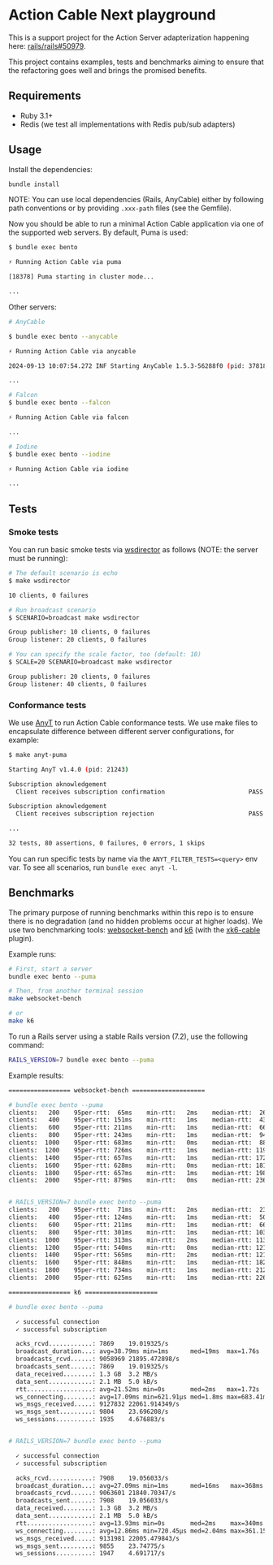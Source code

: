 # Action Cable Next playground

This is a support project for the Action Server adapterization happening here: [rails/rails#50979][the-pr].

This project contains examples, tests and benchmarks aiming to ensure that the refactoring goes well and brings the promised benefits.

## Requirements

- Ruby 3.1+
- Redis (we test all implementations with Redis pub/sub adapters)

## Usage

Install the dependencies:

```sh
bundle install
```

NOTE: You can use local dependencies (Rails, AnyCable) either by following path conventions or by providing `.xxx-path` files (see the Gemfile).

Now you should be able to run a minimal Action Cable application via one of the supported web servers. By default, Puma is used:

```sh
$ bundle exec bento

⚡️ Running Action Cable via puma

[18378] Puma starting in cluster mode...

...
```

Other servers:

```sh
# AnyCable

$ bundle exec bento --anycable

⚡️ Running Action Cable via anycable

2024-09-13 10:07:54.272 INF Starting AnyCable 1.5.3-56288f0 (pid: 37818, open file limit: 122880, gomaxprocs: 8) nodeid=NFoelH

...

# Falcon
$ bundle exec bento --falcon

⚡️ Running Action Cable via falcon

...

# Iodine
$ bundle exec bento --iodine

⚡️ Running Action Cable via iodine

...
```

## Tests

### Smoke tests

You can run basic smoke tests via [wsdirector][] as follows (NOTE: the server must be running):

```sh
# The default scenario is echo
$ make wsdirector

10 clients, 0 failures

# Run broadcast scenario
$ SCENARIO=broadcast make wsdirector

Group publisher: 10 clients, 0 failures
Group listener: 20 clients, 0 failures

# You can specify the scale factor, too (default: 10)
$ SCALE=20 SCENARIO=broadcast make wsdirector

Group publisher: 20 clients, 0 failures
Group listener: 40 clients, 0 failures

```

### Conformance tests

We use [AnyT][] to run Action Cable conformance tests. We use make files to encapsulate difference between different server configurations, for example:

```sh
$ make anyt-puma

Starting AnyT v1.4.0 (pid: 21243)

Subscription aknowledgement
  Client receives subscription confirmation                       PASS (0.52s)

Subscription aknowledgement
  Client receives subscription rejection                          PASS (0.51s)

...

32 tests, 80 assertions, 0 failures, 0 errors, 1 skips
```

You can run specific tests by name via the `ANYT_FILTER_TESTS=<query>` env var. To see all scenarios, run `bundle exec anyt -l`.

## Benchmarks

The primary purpose of running benchmarks within this repo is to ensure there is no degradation (and no hidden problems occur at higher loads). We use two benchmarking tools: [websocket-bench][] and [k6][] (with the [xk6-cable][] plugin).

Example runs:

```sh
# First, start a server
bundle exec bento --puma

# Then, from another terminal session
make websocket-bench

# or
make k6
```

To run a Rails server using a stable Rails version (7.2), use the following command:

```sh
RAILS_VERSION=7 bundle exec bento --puma
```

Example results:

```sh
================= websocket-bench ====================

# bundle exec bento --puma
clients:   200    95per-rtt:  65ms    min-rtt:   2ms    median-rtt:  26ms    max-rtt:  89ms
clients:   400    95per-rtt: 151ms    min-rtt:   1ms    median-rtt:  43ms    max-rtt: 247ms
clients:   600    95per-rtt: 211ms    min-rtt:   1ms    median-rtt:  66ms    max-rtt: 267ms
clients:   800    95per-rtt: 243ms    min-rtt:   1ms    median-rtt:  94ms    max-rtt: 458ms
clients:  1000    95per-rtt: 683ms    min-rtt:   0ms    median-rtt:  88ms    max-rtt: 977ms
clients:  1200    95per-rtt: 726ms    min-rtt:   1ms    median-rtt: 119ms    max-rtt: 1460ms
clients:  1400    95per-rtt: 657ms    min-rtt:   1ms    median-rtt: 172ms    max-rtt: 1129ms
clients:  1600    95per-rtt: 628ms    min-rtt:   0ms    median-rtt: 181ms    max-rtt: 1195ms
clients:  1800    95per-rtt: 657ms    min-rtt:   1ms    median-rtt: 198ms    max-rtt: 1338ms
clients:  2000    95per-rtt: 879ms    min-rtt:   0ms    median-rtt: 236ms    max-rtt: 1552ms


# RAILS_VERSION=7 bundle exec bento --puma
clients:   200    95per-rtt:  71ms    min-rtt:   2ms    median-rtt:  23ms    max-rtt:  95ms
clients:   400    95per-rtt: 124ms    min-rtt:   1ms    median-rtt:  50ms    max-rtt: 195ms
clients:   600    95per-rtt: 211ms    min-rtt:   1ms    median-rtt:  66ms    max-rtt: 279ms
clients:   800    95per-rtt: 301ms    min-rtt:   1ms    median-rtt: 103ms    max-rtt: 530ms
clients:  1000    95per-rtt: 313ms    min-rtt:   2ms    median-rtt: 113ms    max-rtt: 499ms
clients:  1200    95per-rtt: 540ms    min-rtt:   0ms    median-rtt: 121ms    max-rtt: 756ms
clients:  1400    95per-rtt: 565ms    min-rtt:   2ms    median-rtt: 121ms    max-rtt: 1917ms
clients:  1600    95per-rtt: 848ms    min-rtt:   1ms    median-rtt: 182ms    max-rtt: 1101ms
clients:  1800    95per-rtt: 734ms    min-rtt:   1ms    median-rtt: 212ms    max-rtt: 940ms
clients:  2000    95per-rtt: 625ms    min-rtt:   1ms    median-rtt: 226ms    max-rtt: 927ms

================= k6 ====================

# bundle exec bento --puma

  ✓ successful connection
  ✓ successful subscription

  acks_rcvd............: 7869    19.019325/s
  broadcast_duration...: avg=38.79ms min=1ms      med=19ms  max=1.76s    p(90)=85ms    p(95)=124ms
  broadcasts_rcvd......: 9058969 21895.472898/s
  broadcasts_sent......: 7869    19.019325/s
  data_received........: 1.3 GB  3.2 MB/s
  data_sent............: 2.1 MB  5.0 kB/s
  rtt..................: avg=21.52ms min=0s       med=2ms   max=1.72s    p(90)=56ms    p(95)=89ms
  ws_connecting........: avg=17.09ms min=621.91µs med=1.8ms max=683.41ms p(90)=43.15ms p(95)=97.4ms
  ws_msgs_received.....: 9127832 22061.914349/s
  ws_msgs_sent.........: 9804    23.696208/s
  ws_sessions..........: 1935    4.676883/s


# RAILS_VERSION=7 bundle exec bento --puma

  ✓ successful connection
  ✓ successful subscription

  acks_rcvd............: 7908    19.056033/s
  broadcast_duration...: avg=27.09ms min=1ms      med=16ms   max=368ms    p(90)=63ms    p(95)=86ms
  broadcasts_rcvd......: 9063601 21840.70347/s
  broadcasts_sent......: 7908    19.056033/s
  data_received........: 1.3 GB  3.2 MB/s
  data_sent............: 2.1 MB  5.0 kB/s
  rtt..................: avg=13.93ms min=0s       med=2ms    max=340ms    p(90)=42ms    p(95)=63ms
  ws_connecting........: avg=12.86ms min=720.45µs med=2.04ms max=361.15ms p(90)=25.64ms p(95)=74.02ms
  ws_msgs_received.....: 9131981 22005.479843/s
  ws_msgs_sent.........: 9855    23.74775/s
  ws_sessions..........: 1947    4.691717/s
```

[the-pr]: https://github.com/rails/rails/pull/50979
[wsdirector]: https://github.com/palkan/wsdirector
[AnyT]: https://github.com/anycable/anyt
[websocket-bench]: https://github.com/anycable/websocket-bench
[k6]: https://k6.io
[xk6-cable]: https://github.com/anycable/xk6-cable
